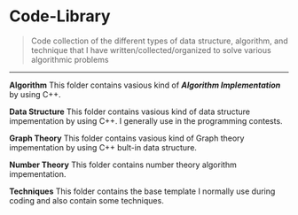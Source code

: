 # Code-Library
> Code collection of the different types of data structure,
 algorithm, and technique that I have written/collected/organized 
to solve various algorithmic problems
---
**Algorithm**
This folder contains vasious kind of ***Algorithm Implementation*** by using C++.

**Data Structure**
This folder contains vasious kind of data structure impementation by using C++.
 I generally use in the programming contests.

**Graph Theory**
This folder contains vasious kind of Graph theory impementation by using C++ bult-in data structure.

**Number Theory**
This folder contains number theory algorithm impementation. 

**Techniques**
This folder contains the base template I normally use during coding and also contain some techniques.
